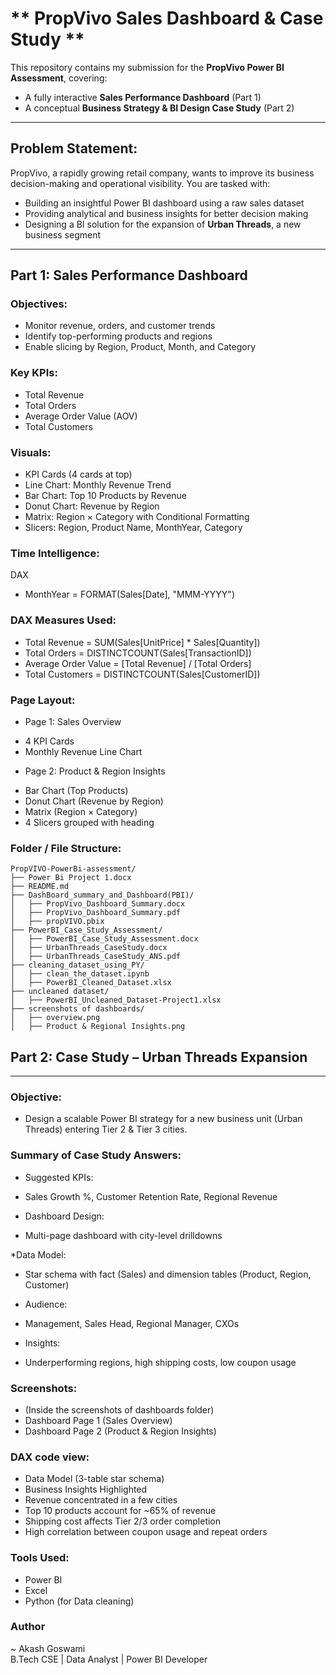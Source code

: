 # ** PropVivo Sales Dashboard & Case Study **

This repository contains my submission for the **PropVivo Power BI Assessment**, covering:
- A fully interactive **Sales Performance Dashboard** (Part 1)
- A conceptual **Business Strategy & BI Design Case Study** (Part 2)

---

## Problem Statement:

PropVivo, a rapidly growing retail company, wants to improve its business decision-making and operational visibility. You are tasked with:

- Building an insightful Power BI dashboard using a raw sales dataset
- Providing analytical and business insights for better decision making
- Designing a BI solution for the expansion of **Urban Threads**, a new business segment

---

## Part 1: Sales Performance Dashboard

### Objectives:
- Monitor revenue, orders, and customer trends
- Identify top-performing products and regions
- Enable slicing by Region, Product, Month, and Category

### Key KPIs:
- Total Revenue
- Total Orders
- Average Order Value (AOV)
- Total Customers

### Visuals:
- KPI Cards (4 cards at top)
- Line Chart: Monthly Revenue Trend
- Bar Chart: Top 10 Products by Revenue
- Donut Chart: Revenue by Region
- Matrix: Region × Category with Conditional Formatting
- Slicers: Region, Product Name, MonthYear, Category

### Time Intelligence:
DAX
* MonthYear = FORMAT(Sales[Date], "MMM-YYYY")

### DAX Measures Used:
* Total Revenue = SUM(Sales[UnitPrice] * Sales[Quantity])
* Total Orders = DISTINCTCOUNT(Sales[TransactionID])
* Average Order Value = [Total Revenue] / [Total Orders]
* Total Customers = DISTINCTCOUNT(Sales[CustomerID])

### Page Layout:
* Page 1: Sales Overview
- 4 KPI Cards
- Monthly Revenue Line Chart

* Page 2: Product & Region Insights
- Bar Chart (Top Products)
- Donut Chart (Revenue by Region)
- Matrix (Region × Category)
- 4 Slicers grouped with heading

### Folder / File Structure:
```
PropVIVO-PowerBi-assessment/
├── Power Bi Project 1.docx
├── README.md
├── DashBoard_summary_and_Dashboard(PBI)/
│   ├── PropVivo_Dashboard_Summary.docx
│   ├── PropVivo_Dashboard_Summary.pdf
│   ├── propVIVO.pbix
├── PowerBI_Case_Study_Assessment/
│   ├── PowerBI_Case_Study_Assessment.docx
│   ├── UrbanThreads_CaseStudy.docx
│   ├── UrbanThreads_CaseStudy_ANS.pdf
├── cleaning_dataset_using_PY/
│   ├── clean_the_dataset.ipynb
│   ├── PowerBI_Cleaned_Dataset.xlsx
├── uncleaned dataset/
│   ├── PowerBI_Uncleaned_Dataset-Project1.xlsx
├── screenshots of dashboards/
│   ├── overview.png
│   ├── Product & Regional Insights.png
```


## Part 2: Case Study – Urban Threads Expansion
----
### Objective:
- Design a scalable Power BI strategy for a new business unit (Urban Threads) entering Tier 2 & Tier 3 cities.

### Summary of Case Study Answers:
* Suggested KPIs:
- Sales Growth %, Customer Retention Rate, Regional Revenue

* Dashboard Design:
- Multi-page dashboard with city-level drilldowns

*Data Model: 
- Star schema with fact (Sales) and dimension tables (Product, Region, Customer)

* Audience: 
- Management, Sales Head, Regional Manager, CXOs

* Insights:
- Underperforming regions, high shipping costs, low coupon usage

### Screenshots:

- (Inside the screenshots of dashboards folder)
- Dashboard Page 1 (Sales Overview)
- Dashboard Page 2 (Product & Region Insights)

### DAX code view:
- Data Model (3-table star schema)
- Business Insights Highlighted
- Revenue concentrated in a few cities
- Top 10 products account for ~65% of revenue
- Shipping cost affects Tier 2/3 order completion
- High correlation between coupon usage and repeat orders


### Tools Used: 
* Power BI
* Excel
* Python (for Data cleaning)

### Author
~ Akash Goswami
<br>B.Tech CSE | Data Analyst | Power BI Developer
